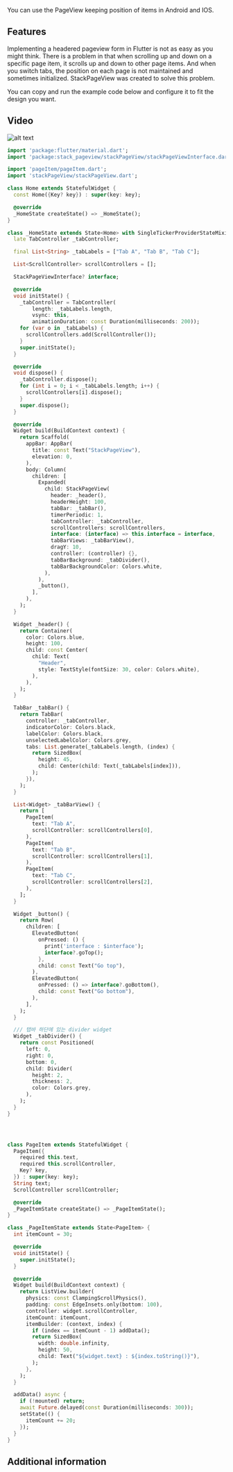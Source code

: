 <!--
This README describes the package. If you publish this package to pub.dev,
this README's contents appear on the landing page for your package.

For information about how to write a good package README, see the guide for
[writing package pages](https://dart.dev/guides/libraries/writing-package-pages).

For general information about developing packages, see the Dart guide for
[creating packages](https://dart.dev/guides/libraries/create-library-packages)
and the Flutter guide for
[developing packages and plugins](https://flutter.dev/developing-packages).
-->

You can use the PageView keeping position of items in Android and IOS.

## Features

Implementing a headered pageview form in Flutter is not as easy as you might think.
There is a problem in that when scrolling up and down on a specific page item, it scrolls up and down to other page items.
And when you switch tabs, the position on each page is not maintained and sometimes initialized.
StackPageView was created to solve this problem.
               
               
You can copy and run the example code below and configure it to fit the design you want.


## Video

![alt text](https://github.com/jinhan38/stack_page_view/blob/master/video/example_video.gif)



```dart
import 'package:flutter/material.dart';
import 'package:stack_pageview/stackPageView/stackPageViewInterface.dart';

import 'pageItem/pageItem.dart';
import 'stackPageView/stackPageView.dart';

class Home extends StatefulWidget {
  const Home({Key? key}) : super(key: key);

  @override
  _HomeState createState() => _HomeState();
}

class _HomeState extends State<Home> with SingleTickerProviderStateMixin {
  late TabController _tabController;

  final List<String> _tabLabels = ["Tab A", "Tab B", "Tab C"];

  List<ScrollController> scrollControllers = [];

  StackPageViewInterface? interface;

  @override
  void initState() {
    _tabController = TabController(
        length: _tabLabels.length,
        vsync: this,
        animationDuration: const Duration(milliseconds: 200));
    for (var o in _tabLabels) {
      scrollControllers.add(ScrollController());
    }
    super.initState();
  }

  @override
  void dispose() {
    _tabController.dispose();
    for (int i = 0; i < _tabLabels.length; i++) {
      scrollControllers[i].dispose();
    }
    super.dispose();
  }

  @override
  Widget build(BuildContext context) {
    return Scaffold(
      appBar: AppBar(
        title: const Text("StackPageView"),
        elevation: 0,
      ),
      body: Column(
        children: [
          Expanded(
            child: StackPageView(
              header: _header(),
              headerHeight: 100,
              tabBar: _tabBar(),
              timerPeriodic: 1,
              tabController: _tabController,
              scrollControllers: scrollControllers,
              interface: (interface) => this.interface = interface,
              tabBarViews: _tabBarView(),
              dragY: 10,
              controller: (controller) {},
              tabBarBackground: _tabDivider(),
              tabBarBackgroundColor: Colors.white,
            ),
          ),
          _button(),
        ],
      ),
    );
  }

  Widget _header() {
    return Container(
      color: Colors.blue,
      height: 100,
      child: const Center(
        child: Text(
          "Header",
          style: TextStyle(fontSize: 30, color: Colors.white),
        ),
      ),
    );
  }

  TabBar _tabBar() {
    return TabBar(
      controller: _tabController,
      indicatorColor: Colors.black,
      labelColor: Colors.black,
      unselectedLabelColor: Colors.grey,
      tabs: List.generate(_tabLabels.length, (index) {
        return SizedBox(
          height: 45,
          child: Center(child: Text(_tabLabels[index])),
        );
      }),
    );
  }

  List<Widget> _tabBarView() {
    return [
      PageItem(
        text: "Tab A",
        scrollController: scrollControllers[0],
      ),
      PageItem(
        text: "Tab B",
        scrollController: scrollControllers[1],
      ),
      PageItem(
        text: "Tab C",
        scrollController: scrollControllers[2],
      ),
    ];
  }

  Widget _button() {
    return Row(
      children: [
        ElevatedButton(
          onPressed: () {
            print('interface : $interface');
            interface?.goTop();
          },
          child: const Text("Go top"),
        ),
        ElevatedButton(
          onPressed: () => interface?.goBottom(),
          child: const Text("Go bottom"),
        ),
      ],
    );
  }

  /// 탭바 하단에 있는 divider widget
  Widget _tabDivider() {
    return const Positioned(
      left: 0,
      right: 0,
      bottom: 0,
      child: Divider(
        height: 2,
        thickness: 2,
        color: Colors.grey,
      ),
    );
  }
}




class PageItem extends StatefulWidget {
  PageItem({
    required this.text,
    required this.scrollController,
    Key? key,
  }) : super(key: key);
  String text;
  ScrollController scrollController;

  @override
  _PageItemState createState() => _PageItemState();
}

class _PageItemState extends State<PageItem> {
  int itemCount = 30;

  @override
  void initState() {
    super.initState();
  }

  @override
  Widget build(BuildContext context) {
    return ListView.builder(
      physics: const ClampingScrollPhysics(),
      padding: const EdgeInsets.only(bottom: 100),
      controller: widget.scrollController,
      itemCount: itemCount,
      itemBuilder: (context, index) {
        if (index == itemCount - 1) addData();
        return SizedBox(
          width: double.infinity,
          height: 50,
          child: Text("${widget.text} : ${index.toString()}"),
        );
      },
    );
  }

  addData() async {
    if (!mounted) return;
    await Future.delayed(const Duration(milliseconds: 300));
    setState(() {
      itemCount += 20;
    });
  }
}


```

## Additional information

